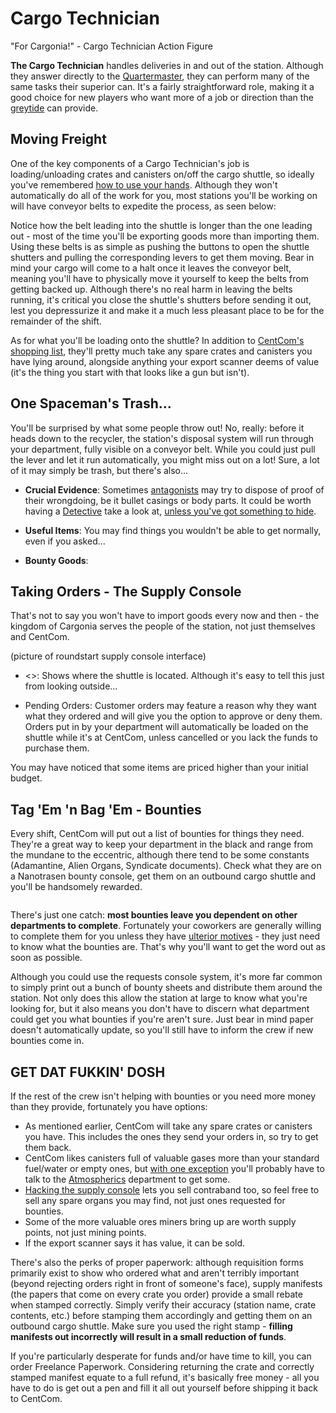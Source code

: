 Cargo Technician
===

"For Cargonia!" - Cargo Technician Action Figure

**The Cargo Technician** handles deliveries in and out of the station. Although they answer directly to the [Quartermaster](/citadel-wiki/main/roles/command/quartermaster.md), they can perform many of the same tasks their superior can. It's a fairly straightforward role, making it a good choice for new players who want more of a job or direction than the [greytide](/citadel-wiki/main/roles/civillian/assistant.md) can provide.

## Moving Freight

One of the key components of a Cargo Technician's job is loading/unloading crates and canisters on/off the cargo shuttle, so ideally you've remembered [how to use your hands](). Although they won't automatically do all of the work for you, most stations you'll be working on will have conveyor belts to expedite the process, as seen below:
<picture of your standard cargo bay goes here>

Notice how the belt leading into the shuttle is longer than the one leading out - most of the time you'll be exporting goods more than importing them. Using these belts is as simple as pushing the buttons to open the shuttle shutters and pulling the corresponding levers to get them moving. Bear in mind your cargo will come to a halt once it leaves the conveyor belt, meaning you'll have to physically move it yourself to keep the belts from getting backed up. Although there's no real harm in leaving the belts running, it's critical you close the shuttle's shutters before sending it out, lest you depressurize it and make it a much less pleasant place to be for the remainder of the shift.

As for what you'll be loading onto the shuttle? In addition to [CentCom's shopping list](#tag-em-n-bag-em---bounties), they'll pretty much take any spare crates and canisters you have lying around, alongside anything your export scanner deems of value (it's the thing you start with that looks like a gun but isn't).

## One Spaceman's Trash...

You'll be surprised by what some people throw out! No, really: before it heads down to the recycler, the station's disposal system will run through your department, fully visible on a conveyor belt. While you could just pull the lever and let it run automatically, you might miss out on a lot! Sure, a lot of it may simply be trash, but there's also...

- **Crucial Evidence**: Sometimes [antagonists](/citadel-wiki/main/roles/antagonist) may try to dispose of proof of their wrongdoing, be it bullet casings or body parts. It could be worth having a [Detective](/citadel-wiki/main/roles/security/detective.md) take a look at, [unless you've got something to hide]().

- **Useful Items**: You may find things you wouldn't be able to get normally, even if you asked...

- **Bounty Goods**: 

## Taking Orders - The Supply Console

That's not to say you won't have to import goods every now and then - the kingdom of Cargonia serves the people of the station, not just themselves and CentCom.

(picture of roundstart supply console interface)

- <>: Shows where the shuttle is located. Although it's easy to tell this just from looking outside...

- Pending Orders: Customer orders may feature a reason why they want what they ordered and will give you the option to approve or deny them. Orders put in by your department will automatically be loaded on the shuttle while it's at CentCom, unless cancelled or you lack the funds to purchase them.

<MULEbot>

You may have noticed that some items are priced higher than your initial budget.

## Tag 'Em 'n Bag 'Em - Bounties

Every shift, CentCom will put out a list of bounties for things they <want> need. They're a great way to keep your department in the black and range from the mundane to the eccentric, although there tend to be some constants (Adamantine, Alien Organs, Syndicate documents). Check what they are on a Nanotrasen bounty console, get them on an outbound cargo shuttle and you'll be handsomely rewarded.

<image of the bounty console>

There's just one catch: **most bounties leave you dependent on other departments to complete**. Fortunately your coworkers are generally willing to complete them for you unless they have [ulterior motives](/citadel-wiki/main/roles/antagonist) - they just need to know what the bounties are. That's why you'll want to get the word out as soon as possible.

Although you could use the requests console system, it's more far common to simply print out a bunch of bounty sheets and distribute them around the station. Not only does this allow the station at large to know what you're looking for, but it also means you don't have to discern what department could get you what bounties if you're aren't sure. Just bear in mind paper doesn't automatically update, so you'll still have to inform the crew if new bounties come in.

## GET DAT FUKKIN' DOSH
If the rest of the crew isn't helping with bounties or you need more money than they provide, fortunately you have options:

- As mentioned earlier, CentCom will take any spare crates or canisters you have. This includes the ones they send your orders in, so try to get them back.
- CentCom likes canisters full of valuable gases more than your standard fuel/water or empty ones, but [with one exception]() you'll probably have to talk to the [Atmospherics]() department to get some.
- [Hacking the supply console]() lets you sell contraband too, so feel free to sell any spare organs you may find, not just ones requested for bounties.
- Some of the more valuable ores miners bring up are worth supply points, not just mining points.
- If the export scanner says it has value, it can be sold.

There's also the perks of proper paperwork: although requisition forms primarily exist to show who ordered what and aren't terribly important (beyond rejecting orders right in front of someone's face), supply manifests (the papers that come on every crate you order) provide a small rebate when stamped correctly. Simply verify their accuracy (station name, crate contents, etc.) before stamping them accordingly and getting them on an outbound cargo shuttle. Make sure you used the right stamp - **filling manifests out incorrectly will result in a small reduction of funds**.

If you're particularly desperate for funds and/or have time to kill, you can order Freelance Paperwork. Considering returning the crate and correctly stamped manifest equate to a full refund, it's basically free money - all you have to do is get out a pen and fill it all out yourself before shipping it back to CentCom.

